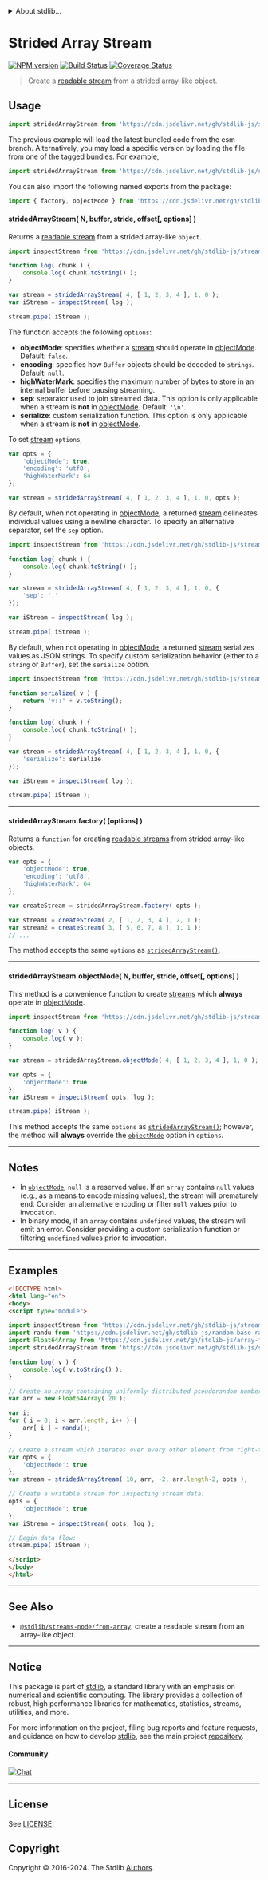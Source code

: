<!--

@license Apache-2.0

Copyright (c) 2018 The Stdlib Authors.

Licensed under the Apache License, Version 2.0 (the "License");
you may not use this file except in compliance with the License.
You may obtain a copy of the License at

   http://www.apache.org/licenses/LICENSE-2.0

Unless required by applicable law or agreed to in writing, software
distributed under the License is distributed on an "AS IS" BASIS,
WITHOUT WARRANTIES OR CONDITIONS OF ANY KIND, either express or implied.
See the License for the specific language governing permissions and
limitations under the License.

-->


<details>
  <summary>
    About stdlib...
  </summary>
  <p>We believe in a future in which the web is a preferred environment for numerical computation. To help realize this future, we've built stdlib. stdlib is a standard library, with an emphasis on numerical and scientific computation, written in JavaScript (and C) for execution in browsers and in Node.js.</p>
  <p>The library is fully decomposable, being architected in such a way that you can swap out and mix and match APIs and functionality to cater to your exact preferences and use cases.</p>
  <p>When you use stdlib, you can be absolutely certain that you are using the most thorough, rigorous, well-written, studied, documented, tested, measured, and high-quality code out there.</p>
  <p>To join us in bringing numerical computing to the web, get started by checking us out on <a href="https://github.com/stdlib-js/stdlib">GitHub</a>, and please consider <a href="https://opencollective.com/stdlib">financially supporting stdlib</a>. We greatly appreciate your continued support!</p>
</details>

# Strided Array Stream

[![NPM version][npm-image]][npm-url] [![Build Status][test-image]][test-url] [![Coverage Status][coverage-image]][coverage-url] <!-- [![dependencies][dependencies-image]][dependencies-url] -->

> Create a [readable stream][readable-stream] from a strided array-like object.



<section class="usage">

## Usage

```javascript
import stridedArrayStream from 'https://cdn.jsdelivr.net/gh/stdlib-js/streams-node-from-strided-array@esm/index.mjs';
```
The previous example will load the latest bundled code from the esm branch. Alternatively, you may load a specific version by loading the file from one of the [tagged bundles](https://github.com/stdlib-js/streams-node-from-strided-array/tags). For example,

```javascript
import stridedArrayStream from 'https://cdn.jsdelivr.net/gh/stdlib-js/streams-node-from-strided-array@v0.2.0-esm/index.mjs';
```

You can also import the following named exports from the package:

```javascript
import { factory, objectMode } from 'https://cdn.jsdelivr.net/gh/stdlib-js/streams-node-from-strided-array@esm/index.mjs';
```

<a name="strided-array-stream"></a>

#### stridedArrayStream( N, buffer, stride, offset\[, options] )

Returns a [readable stream][readable-stream] from a strided array-like `object`.

```javascript
import inspectStream from 'https://cdn.jsdelivr.net/gh/stdlib-js/streams-node-inspect-sink@esm/index.mjs';

function log( chunk ) {
    console.log( chunk.toString() );
}

var stream = stridedArrayStream( 4, [ 1, 2, 3, 4 ], 1, 0 );
var iStream = inspectStream( log );

stream.pipe( iStream );
```

The function accepts the following `options`:

-   **objectMode**: specifies whether a [stream][stream] should operate in [objectMode][object-mode]. Default: `false`.
-   **encoding**: specifies how `Buffer` objects should be decoded to `strings`. Default: `null`.
-   **highWaterMark**: specifies the maximum number of bytes to store in an internal buffer before pausing streaming.
-   **sep**: separator used to join streamed data. This option is only applicable when a stream is **not** in [objectMode][object-mode]. Default: `'\n'`.
-   **serialize**: custom serialization function. This option is only applicable when a stream is **not** in [objectMode][object-mode].

To set [stream][stream] `options`,

```javascript
var opts = {
    'objectMode': true,
    'encoding': 'utf8',
    'highWaterMark': 64
};

var stream = stridedArrayStream( 4, [ 1, 2, 3, 4 ], 1, 0, opts );
```

By default, when not operating in [objectMode][object-mode], a returned [stream][stream] delineates individual values using a newline character. To specify an alternative separator, set the `sep` option.

```javascript
import inspectStream from 'https://cdn.jsdelivr.net/gh/stdlib-js/streams-node-inspect-sink@esm/index.mjs';

function log( chunk ) {
    console.log( chunk.toString() );
}

var stream = stridedArrayStream( 4, [ 1, 2, 3, 4 ], 1, 0, {
    'sep': ','
});

var iStream = inspectStream( log );

stream.pipe( iStream );
```

By default, when not operating in [objectMode][object-mode], a returned [stream][stream] serializes values as JSON strings. To specify custom serialization behavior (either to a `string` or `Buffer`), set the `serialize` option.

```javascript
import inspectStream from 'https://cdn.jsdelivr.net/gh/stdlib-js/streams-node-inspect-sink@esm/index.mjs';

function serialize( v ) {
    return 'v::' + v.toString();
}

function log( chunk ) {
    console.log( chunk.toString() );
}

var stream = stridedArrayStream( 4, [ 1, 2, 3, 4 ], 1, 0, {
    'serialize': serialize
});

var iStream = inspectStream( log );

stream.pipe( iStream );
```

* * *

#### stridedArrayStream.factory( \[options] )

Returns a `function` for creating [readable streams][readable-stream] from strided array-like objects.

```javascript
var opts = {
    'objectMode': true,
    'encoding': 'utf8',
    'highWaterMark': 64
};

var createStream = stridedArrayStream.factory( opts );

var stream1 = createStream( 2, [ 1, 2, 3, 4 ], 2, 1 );
var stream2 = createStream( 3, [ 5, 6, 7, 8 ], 1, 1 );
// ...
```

The method accepts the same `options` as [`stridedArrayStream()`](#strided-array-stream).

* * *

#### stridedArrayStream.objectMode( N, buffer, stride, offset\[, options] )

This method is a convenience function to create [streams][stream] which **always** operate in [objectMode][object-mode].

```javascript
import inspectStream from 'https://cdn.jsdelivr.net/gh/stdlib-js/streams-node-inspect-sink@esm/index.mjs';

function log( v ) {
    console.log( v );
}

var stream = stridedArrayStream.objectMode( 4, [ 1, 2, 3, 4 ], 1, 0 );

var opts = {
    'objectMode': true
};
var iStream = inspectStream( opts, log );

stream.pipe( iStream );
```

This method accepts the same `options` as [`stridedArrayStream()`](#strided-array-stream); however, the method will **always** override the [`objectMode`][object-mode] option in `options`.

</section>

<!-- /.usage -->

* * *

<section class="notes">

## Notes

-   In [`objectMode`][object-mode], `null` is a reserved value. If an `array` contains `null` values (e.g., as a means to encode missing values), the stream will prematurely end. Consider an alternative encoding or filter `null` values prior to invocation.
-   In binary mode, if an `array` contains `undefined` values, the stream will emit an error. Consider providing a custom serialization function or filtering `undefined` values prior to invocation.

</section>

<!-- /.notes -->

* * *

<section class="examples">

## Examples

<!-- eslint no-undef: "error" -->

```html
<!DOCTYPE html>
<html lang="en">
<body>
<script type="module">

import inspectStream from 'https://cdn.jsdelivr.net/gh/stdlib-js/streams-node-inspect-sink@esm/index.mjs';
import randu from 'https://cdn.jsdelivr.net/gh/stdlib-js/random-base-randu@esm/index.mjs';
import Float64Array from 'https://cdn.jsdelivr.net/gh/stdlib-js/array-float64@esm/index.mjs';
import stridedArrayStream from 'https://cdn.jsdelivr.net/gh/stdlib-js/streams-node-from-strided-array@esm/index.mjs';

function log( v ) {
    console.log( v.toString() );
}

// Create an array containing uniformly distributed pseudorandom numbers:
var arr = new Float64Array( 20 );

var i;
for ( i = 0; i < arr.length; i++ ) {
    arr[ i ] = randu();
}

// Create a stream which iterates over every other element from right-to-left:
var opts = {
    'objectMode': true
};
var stream = stridedArrayStream( 10, arr, -2, arr.length-2, opts );

// Create a writable stream for inspecting stream data:
opts = {
    'objectMode': true
};
var iStream = inspectStream( opts, log );

// Begin data flow:
stream.pipe( iStream );

</script>
</body>
</html>
```

</section>

<!-- /.examples -->

<!-- Section for related `stdlib` packages. Do not manually edit this section, as it is automatically populated. -->

<section class="related">

* * *

## See Also

-   <span class="package-name">[`@stdlib/streams-node/from-array`][@stdlib/streams/node/from-array]</span><span class="delimiter">: </span><span class="description">create a readable stream from an array-like object.</span>

</section>

<!-- /.related -->

<!-- Section for all links. Make sure to keep an empty line after the `section` element and another before the `/section` close. -->


<section class="main-repo" >

* * *

## Notice

This package is part of [stdlib][stdlib], a standard library with an emphasis on numerical and scientific computing. The library provides a collection of robust, high performance libraries for mathematics, statistics, streams, utilities, and more.

For more information on the project, filing bug reports and feature requests, and guidance on how to develop [stdlib][stdlib], see the main project [repository][stdlib].

#### Community

[![Chat][chat-image]][chat-url]

---

## License

See [LICENSE][stdlib-license].


## Copyright

Copyright &copy; 2016-2024. The Stdlib [Authors][stdlib-authors].

</section>

<!-- /.stdlib -->

<!-- Section for all links. Make sure to keep an empty line after the `section` element and another before the `/section` close. -->

<section class="links">

[npm-image]: http://img.shields.io/npm/v/@stdlib/streams-node-from-strided-array.svg
[npm-url]: https://npmjs.org/package/@stdlib/streams-node-from-strided-array

[test-image]: https://github.com/stdlib-js/streams-node-from-strided-array/actions/workflows/test.yml/badge.svg?branch=v0.2.0
[test-url]: https://github.com/stdlib-js/streams-node-from-strided-array/actions/workflows/test.yml?query=branch:v0.2.0

[coverage-image]: https://img.shields.io/codecov/c/github/stdlib-js/streams-node-from-strided-array/main.svg
[coverage-url]: https://codecov.io/github/stdlib-js/streams-node-from-strided-array?branch=main

<!--

[dependencies-image]: https://img.shields.io/david/stdlib-js/streams-node-from-strided-array.svg
[dependencies-url]: https://david-dm.org/stdlib-js/streams-node-from-strided-array/main

-->

[chat-image]: https://img.shields.io/gitter/room/stdlib-js/stdlib.svg
[chat-url]: https://app.gitter.im/#/room/#stdlib-js_stdlib:gitter.im

[stdlib]: https://github.com/stdlib-js/stdlib

[stdlib-authors]: https://github.com/stdlib-js/stdlib/graphs/contributors

[umd]: https://github.com/umdjs/umd
[es-module]: https://developer.mozilla.org/en-US/docs/Web/JavaScript/Guide/Modules

[deno-url]: https://github.com/stdlib-js/streams-node-from-strided-array/tree/deno
[deno-readme]: https://github.com/stdlib-js/streams-node-from-strided-array/blob/deno/README.md
[umd-url]: https://github.com/stdlib-js/streams-node-from-strided-array/tree/umd
[umd-readme]: https://github.com/stdlib-js/streams-node-from-strided-array/blob/umd/README.md
[esm-url]: https://github.com/stdlib-js/streams-node-from-strided-array/tree/esm
[esm-readme]: https://github.com/stdlib-js/streams-node-from-strided-array/blob/esm/README.md
[branches-url]: https://github.com/stdlib-js/streams-node-from-strided-array/blob/main/branches.md

[stdlib-license]: https://raw.githubusercontent.com/stdlib-js/streams-node-from-strided-array/main/LICENSE

[stream]: https://nodejs.org/api/stream.html

[object-mode]: https://nodejs.org/api/stream.html#stream_object_mode

[readable-stream]: https://nodejs.org/api/stream.html

<!-- <related-links> -->

[@stdlib/streams/node/from-array]: https://github.com/stdlib-js/streams-node-from-array/tree/esm

<!-- </related-links> -->

</section>

<!-- /.links -->
